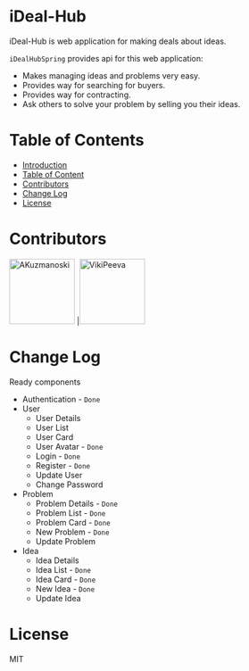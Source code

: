 # iDeal-Hub

iDeal-Hub is web application for making deals about ideas.

`iDealHubSpring` provides api for this web application:

- Makes managing ideas and problems very easy.
- Provides way for searching for buyers.
- Provides way for contracting.
- Ask others to solve your problem by selling you their ideas.

# Table of Contents

- [Introduction](#introduction)
- [Table of Content](#table-of-content)
- [Contributors](#contributors)
- [Change Log](#change-log)
- [License](#license)

# Contributors

[<img alt="AKuzmanoski" src="https://avatars0.githubusercontent.com/u/7229627?v=3&u=0ab1f6a2a886e6216c09d9738c2e1cfecb8b01a5&s=400" width="117">](https://github.com/AKuzmanoski) |[<img alt="VikiPeeva" src="https://scontent-otp1-1.xx.fbcdn.net/v/t1.0-0/p206x206/600080_4927710075756_1637452990_n.jpg?oh=d6159deb4b19ac7fef933f6482aef1a2&oe=58FA1B16" width="117">](https://github.com/VikiPeeva)

# Change Log

Ready components

- Authentication - `Done`
- User
  - User Details
  - User List
  - User Card
  - User Avatar - `Done`
  - Login - `Done`
  - Register - `Done`
  - Update User
  - Change Password
- Problem
  - Problem Details - `Done`
  - Problem List - `Done`
  - Problem Card - `Done`
  - New Problem - `Done`
  - Update Problem
- Idea
  - Idea Details
  - Idea List - `Done`
  - Idea Card - `Done`
  - New Idea - `Done`
  - Update Idea

# License

MIT
